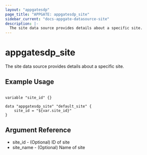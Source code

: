 ```yaml
---
layout: "appgatesdp"
page_title: "APPGATE: appgatesdp_site"
sidebar_current: "docs-appgate-datasource-site"
description: |-
  The site data source provides details about a specific site.
---
```


# appgatesdp_site

The site data source provides details about a specific site.


## Example Usage

```hcl

variable "site_id" {}

data "appgatesdp_site" "default_site" {
    site_id = "${var.site_id}"
}

```

## Argument Reference

* site_id - (Optional) ID of site
* site_name - (Optional) Name of site
